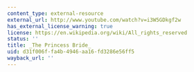 ```yaml
---
content_type: external-resource
external_url: http://www.youtube.com/watch?v=i3W5GDkgf2w
has_external_license_warning: true
license: https://en.wikipedia.org/wiki/All_rights_reserved
status: ''
title: _The Princess Bride_
uid: d31f006f-fa4b-4946-aa16-fd3286e56ff5
wayback_url: ''
---
```

